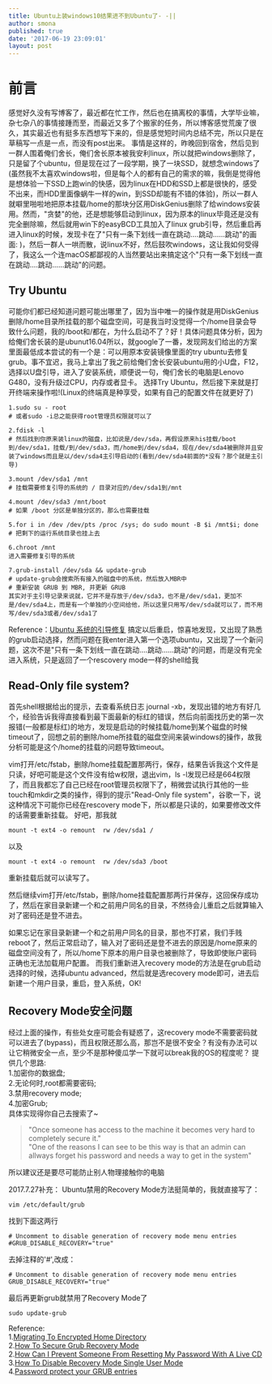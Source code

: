 ```yaml
---
title: Ubuntu上装windows10结果进不到Ubuntu了- -||
author: smona
published: true
date: '2017-06-19 23:09:01'
layout: post
---
```


#  前言
  感觉好久没有写博客了，最近都在忙工作，然后也在搞离校的事情，大学毕业嘛，杂七杂八的事情接踵而至，而最近又多了个搬家的任务，所以博客感觉荒废了很久，其实最近也有挺多东西想写下来的，但是感觉短时间内总结不完，所以只是在草稿写一点是一点，而没有post出来。
  事情是这样的，昨晚回到宿舍，然后见到一群人围着俺们舍长，俺们舍长原本被我安利linux，所以就把windows删除了，只是留了个ubuntu，但是现在过了一段学期，换了一块SSD，就想念windows了(虽然我不太喜欢windows啦，但是每个人的都有自己的需求的嘛，我倒是觉得他是想体验一下SSD上跑win的快感，因为linux在HDD和SSD上都是很快的，感受不出来，而HDD里面像蜗牛一样的win，到SSD却能有不错的体验)，所以一群人就噼里啪啦地把原本挂载/home的那块分区用DiskGenius删除了给windows安装用。然而，"贪婪"的他，还是想能够启动到linux，因为原本的linux毕竟还是没有完全删除嘛，然后就用win下的easyBCD工具加入了linux grub引导，然后重启再进入linux的时候，发现卡在了"只有一条下划线一直在跳动....跳动......跳动"的画面: )，然后一群人一哄而散，说linux不好，然后鼓吹windows，这让我如何受得了，我这么一个连macOS都鄙视的人当然要站出来搞定这个"只有一条下划线一直在跳动....跳动......跳动"的问题。

##  Try Ubuntu
  可能你们都已经知道问题可能出哪里了，因为当中唯一的操作就是用DiskGenius删除/home目录所挂载的那个磁盘空间，可是我当时没觉得一个/home目录会导致什么问题，我的/boot和/都在，为什么启动不了？好！具体问题具体分析，因为给俺们舍长装的是ubunut16.04所以，就google了一番，发现网友们给出的方案里面最低成本尝试的有一个是：可以用原本安装镜像里面的try ubuntu去修复grub。事不宜迟，我马上拿出了我之前给俺们舍长安装ubuntu用的小U盘，F12，选择以U盘引导，进入了安装系统，顺便说一句，俺们舍长的电脑是Lenovo G480，没有升级过CPU，内存或者显卡。
  选择Try Ubuntu，然后接下来就是打开终端来操作啦!(Linux的终端真是种享受，如果有自己的配置文件在就更好了)
```
1.sudo su - root
# 或者sudo -i总之能获得root管理员权限就可以了

2.fdisk -l
# 然后找到你原来装linux的磁盘，比如说是/dev/sda，再假设原来his挂载/boot到/dev/sda1，挂载/到/dev/sda3，而/home到/dev/sda4，现在/dev/sda4被删除并且安装了windows而且是以/dev/sda4主引导启动的(看到/dev/sda4前面的*没有？那个就是主引导)

3.mount /dev/sda1 /mnt
# 挂载需要修复引导的系统的 / 目录对应的/dev/sda1到/mnt

4.mount /dev/sda3 /mnt/boot
# 如果 /boot 分区是单独分区的，那么也需要挂载

5.for i in /dev /dev/pts /proc /sys; do sudo mount -B $i /mnt$i; done
# 把剩下的运行系统目录也挂上去

6.chroot /mnt
进入需要修复引导的系统

7.grub-install /dev/sda && update-grub
# update-grub会搜索所有接入的磁盘中的系统，然后放入MBR中
# 重新安装 GRUB 到 MBR, 并更新 GRUB
其实对于主引导记录来说就，它并不是存放于/dev/sda3，也不是/dev/sda1，更加不是/dev/sda4上，而是有一个单独的小空间给他，所以这里只用写/dev/sda就可以了，而不用写/dev/sda3或者/dev/sda1了
```
Reference：[Ubuntu 系统的引导修复](http://www.dreamxu.com/ubuntu-boot-repair/)
搞定以后重启，惊喜地发现，又出现了熟悉的grub启动选择，然而问题在我enter进入第一个选项ubuntu，又出现了一个新问题，这次不是"只有一条下划线一直在跳动....跳动......跳动"的问题，而是没有完全进入系统，只是返回了一个rescovery mode一样的shell给我

##  Read-Only file system?

  首先shell根据给出的提示，去查看系统日志 journal -xb，发现出错的地方有好几个，经验告诉我得直接看到最下面最新的标红的错误，然后向前面找历史的第一次报错(一般都是标红)的地方，发现是启动的时候挂载/home到某个磁盘的时候timeout了，回想之前的删除/home所挂载的磁盘空间来装windows的操作，故我分析可能是这个/home的挂载的问题导致timeout。
  
  vim打开/etc/fstab，删除/home挂载配置那两行，保存，结果告诉我这个文件是只读，好吧可能是这个文件没有给w权限，退出vim，ls -l发现已经是664权限了，而且我都忘了自己已经在root管理员权限下了，稍微尝试执行其他的一些touch和mkdir之类的操作，得到的提示"Read-Only file system"，谷歌一下，说这种情况下可能你已经在rescovery mode下，所以都是只读的，如果要修改文件的话需要重新挂载。
  好吧，那我就
```
mount -t ext4 -o remount  rw /dev/sda1 /
```
  以及
```
mount -t ext4 -o remount  rw /dev/sda3 /boot
```
重新挂载后就可以读写了。

  然后继续vim打开/etc/fstab，删除/home挂载配置那两行并保存，这回保存成功了，然后在家目录新建一个和之前用户同名的目录，不然待会儿重启之后就算输入对了密码还是登不进去。

  如果忘记在家目录新建一个和之前用户同名的目录，那也不打紧，我们手贱reboot了，然后正常启动了，输入对了密码还是登不进去的原因是/home原来的磁盘空间没有了，所以/home下原本的用户目录也被删除了，导致即使账户密码正确也无法加载用户配置。
  而我们重新进入recovery mode的方法是在grub启动选择的时候，选择ubuntu advanced，然后就是选recovery mode即可，进去后新建一个用户目录，重启，登入系统，OK!
  
##  Recovery Mode安全问题

经过上面的操作，有些处女座可能会有疑惑了，这recovery mode不需要密码就可以进去了(bypass)，而且权限还那么高，那岂不是很不安全？有没有办法可以让它稍微安全一点，至少不是那种傻瓜学一下就可以break我的OS的程度呢？
提供几个思路:  
1.加密你的数据盘;  
2.无论何时,root都需要密码;  
3.禁用recovery mode;  
4.加密Grub;  
具体实现得你自己去搜索了~  

> "Once someone has access to the machine it becomes very hard to completely secure it."  
> "One of the reasons I can see to be this way is that an admin can allways forget his password and needs a way to get in the system"

所以建议还是要尽可能防止别人物理接触你的电脑  


2017.7.27补充：
Ubuntu禁用的Recovery Mode方法挺简单的，我就直接写了：
```
vim /etc/default/grub
```
找到下面这两行
```
# Uncomment to disable generation of recovery mode menu entries
#GRUB_DISABLE_RECOVERY="true"
```
去掉注释的'#',改成：
```
# Uncomment to disable generation of recovery mode menu entries
GRUB_DISABLE_RECOVERY="true"
```
最后再更新grub就禁用了Recovery Mode了
```
sudo update-grub
```

Reference:  
1.[Migrating To Encrypted Home Directory](http://blog.dustinkirkland.com/2009/06/migrating-to-encrypted-home-directory.html)  
2.[How To Secure Grub Recovery Mode](https://askubuntu.com/questions/31605/how-to-secure-grub-recovery-mode)  
2.[How Can I Prevent Someone From Resetting My Password With A Live CD](https://askubuntu.com/questions/76987/how-can-i-prevent-someone-from-resetting-my-password-with-a-live-cd/78051#78051)  
3.[How To Disable Recovery Mode Single User Mode](https://askubuntu.com/questions/186176/how-to-disable-recovery-mode-single-user-mode)  
4.[Password protect your GRUB entries](https://ubuntuforums.org/showthread.php?t=7353)  
